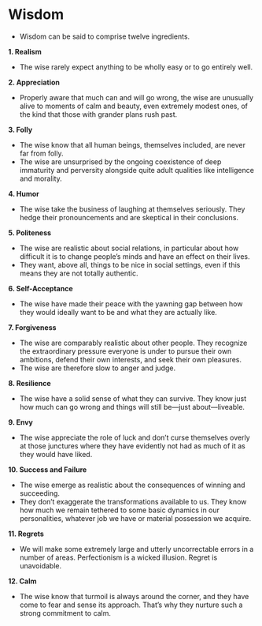 # Wisdom

* Wisdom can be said to comprise twelve ingredients.

**1. Realism**

* The wise rarely expect anything to be wholly easy or to go entirely well.

**2. Appreciation**

* Properly aware that much can and will go wrong, the wise are unusually alive to moments of calm and beauty, even extremely modest ones, of the kind that those with grander plans rush past.

**3. Folly**

* The wise know that all human beings, themselves included, are never far from folly.
* The wise are unsurprised by the ongoing coexistence of deep immaturity and perversity alongside quite adult qualities like intelligence and morality.

**4. Humor**

* The wise take the business of laughing at themselves seriously. They hedge their pronouncements and are skeptical in their conclusions.

**5. Politeness**

* The wise are realistic about social relations, in particular about how difficult it is to change people’s minds and have an effect on their lives.
* They want, above all, things to be nice in social settings, even if this means they are not totally authentic.

**6. Self-Acceptance**

* The wise have made their peace with the yawning gap between how they would ideally want to be and what they are actually like.

**7. Forgiveness**

* The wise are comparably realistic about other people. They recognize the extraordinary pressure everyone is under to pursue their own ambitions, defend their own interests, and seek their own pleasures.
* The wise are therefore slow to anger and judge.

**8. Resilience**

* The wise have a solid sense of what they can survive. They know just how much can go wrong and things will still be—just about—liveable.

**9. Envy**

* The wise appreciate the role of luck and don’t curse themselves overly at those junctures where they have evidently not had as much of it as they would have liked.

**10. Success and Failure**

* The wise emerge as realistic about the consequences of winning and succeeding.
* They don’t exaggerate the transformations available to us. They know how much we remain tethered to some basic dynamics in our personalities, whatever job we have or material possession we acquire.

**11. Regrets**

* We will make some extremely large and utterly uncorrectable errors in a number of areas. Perfectionism is a wicked illusion. Regret is unavoidable.

**12. Calm**

* The wise know that turmoil is always around the corner, and they have come to fear and sense its approach. That’s why they nurture such a strong commitment to calm.
